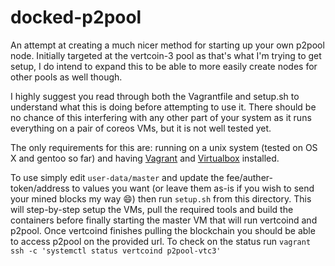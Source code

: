 docked-p2pool
=============
An attempt at creating a much nicer method for starting up your own p2pool node.
Initially targeted at the vertcoin-3 pool as that's what I'm trying to get
setup, I do intend to expand this to be able to more easily create nodes for
other pools as well though.

I highly suggest you read through both the Vagrantfile and setup.sh to
understand what this is doing before attempting to use it. There should be no
chance of this interfering with any other part of your system as it runs
everything on a pair of coreos VMs, but it is not well tested yet.

The only requirements for this are: running on a unix system (tested on OS X and
gentoo so far) and having [Vagrant](https://www.vagrantup.com) and
[Virtualbox](https://www.virtualbox.org) installed.

To use simply edit `user-data/master` and update the fee/auther-token/address to
values you want (or leave them as-is if you wish to send your mined blocks my
way :smile:) then run `setup.sh` from this directory. This will step-by-step
setup the VMs, pull the required tools and build the containers before finally
starting the master VM that will run vertcoind and p2pool. Once vertcoind
finishes pulling the blockchain you should be able to access p2pool on the
provided url. To check on the status run `vagrant ssh -c 'systemctl status
vertcoind p2pool-vtc3'` 
